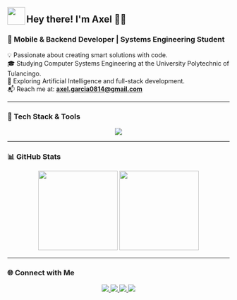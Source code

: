 <img src="https://media.giphy.com/media/hvRJCLFzcasrR4ia7z/giphy.gif" width="40" align="left"><h2>Hey there! I'm Axel 👨‍💻</h2>

### 🚀 Mobile & Backend Developer | Systems Engineering Student

💡 Passionate about creating smart solutions with code.  
🎓 Studying Computer Systems Engineering at the University Polytechnic of Tulancingo.  
🤖 Exploring Artificial Intelligence and full-stack development.  
📬 Reach me at: **axel.garcia0814@gmail.com**

---

### 🔧 Tech Stack & Tools

<p align="center">
  <img src="https://skillicons.dev/icons?i=html,css,js,ts,py,java,dart,flutter,nodejs,react,angular,express,nestjs,django,sass,tailwind,bootstrap,git,github,bash,ubuntu,mysql,sqlite,azure,prisma,postman,vercel,vscode,androidstudio" />
</p>

---

### 📊 GitHub Stats

<p align="center">
  <img height="180em" src="https://github-readme-stats.vercel.app/api?username=AxlEnr&show_icons=true&theme=algolia&include_all_commits=true&count_private=true"/>
  <img height="180em" src="https://github-readme-stats.vercel.app/api/top-langs/?username=AxlEnr&layout=compact&langs_count=8&theme=algolia"/>
</p>

---

### 🌐 Connect with Me

<p align="center">
  <a href="https://axlenr.github.io/portfolioaxel.github.io">
    <img src="https://img.shields.io/badge/-Portfolio-000?style=for-the-badge&logo=Google-Chrome&logoColor=white" />
  </a>
  <a href="https://www.linkedin.com/in/axelgarciavazquez">
    <img src="https://img.shields.io/badge/-LinkedIn-0A66C2?style=for-the-badge&logo=linkedin&logoColor=white" />
  </a>
  <a href="mailto:axel.garcia0814@gmail.com">
    <img src="https://img.shields.io/badge/-Gmail-D14836?style=for-the-badge&logo=gmail&logoColor=white" />
  </a>
  <a href="https://www.instagram.com/axl.en08">
    <img src="https://img.shields.io/badge/-Instagram-E4405F?style=for-the-badge&logo=instagram&logoColor=white" />
  </a>
</p>

